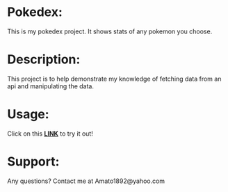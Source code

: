 <h1>Pokedex:</h1> This is my pokedex project. It shows stats of any pokemon you choose.  
<h1>Description:</h1> This project is to help demonstrate my knowledge of fetching data from an api and manipulating the data.
<h1>Usage:</h1> Click on this <a href="https://amato1891.github.io/pokedex/"><strong>LINK</strong></a> to try it out!
<h1>Support:</h1> Any questions? Contact me at Amato1892@yahoo.com
